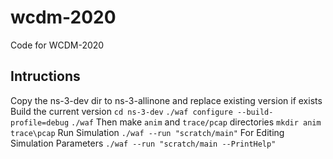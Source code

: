 # wcdm-2020
Code for WCDM-2020

## Intructions
Copy the ns-3-dev dir to ns-3-allinone and replace existing version if exists
Build the current version
`cd ns-3-dev`
`./waf configure --build-profile=debug`
`./waf`
Then make `anim` and `trace/pcap` directories
`mkdir anim trace\pcap`
Run Simulation
`./waf --run "scratch/main"`
For Editing Simulation Parameters
`./waf --run "scratch/main --PrintHelp"`
